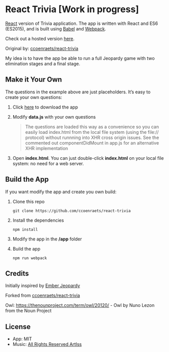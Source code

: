 # React Trivia [Work in progress]

[React](https://facebook.github.io/react/) version of Trivia application. The app is written with React and ES6 (ES2015), and is built using [Babel](https://babeljs.io/) and [Webpack](https://webpack.github.io/).

Check out a hosted version [here](https://ccoenraets.github.io/react-trivia/).

Original by: [ccoenraets/react-trivia](https://github.com/ccoenraets/react-trivia)

My idea is to have the app be able to run a full Jeopardy game with two elimination stages and a final stage.

## Make it Your Own

The questions in the example above are just placeholders. It’s easy to create your own questions:

1. Click [here](https://github.com/ccoenraets/react-trivia/archive/master.zip) to download the app

1. Modify **data.js** with your own questions
    > The questions are loaded this way as a convenience so you can easily load index.html from the local file system
           (using the file:// protocol) without runnning into XHR cross origin issues. See the commented out componentDidMount
           in app.js for an alternative XHR implementation

1. Open **index.html**. You can just double-click **index.html** on your local file system: no need for a web server.

## Build the App

If you want modify the app and create you own build:

1. Clone this repo
    ```
    git clone https://github.com/ccoenraets/react-trivia
    ```

1. Install the dependencies
    ``` 
    npm install
    ```

1. Modify the app in the **/app** folder

1. Build the app
    ```
    npm run webpack	
    ```

## Credits
Initially inspired by [Ember Jeopardy](https://github.com/machty/ember-jeopardy)

Forked from [ccoenraets/react-trivia](https://github.com/ccoenraets/react-trivia)

Owl: https://thenounproject.com/term/owl/20120/ - Owl by Nuno Lezon from the Noun Project

## License

- App: MIT
- Music: [All Rights Reserved ArtIss](https://audiojungle.net/item/motivational-jingle/833613) 
